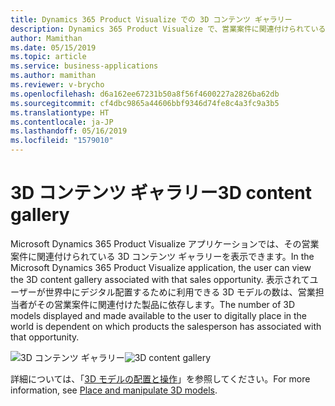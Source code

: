 ```yaml
---
title: Dynamics 365 Product Visualize での 3D コンテンツ ギャラリー
description: Dynamics 365 Product Visualize で、営業案件に関連付けられている 3D コンテンツを表示できます
author: Mamithan
ms.date: 05/15/2019
ms.topic: article
ms.service: business-applications
ms.author: mamithan
ms.reviewer: v-brycho
ms.openlocfilehash: d6a162ee67231b50a8f56f4600227a2826ba62db
ms.sourcegitcommit: cf4dbc9865a44606bbf9346d74fe8c4a3fc9a3b5
ms.translationtype: HT
ms.contentlocale: ja-JP
ms.lasthandoff: 05/16/2019
ms.locfileid: "1579010"
---
```

# <a name="3d-content-gallery"></a><span data-ttu-id="22e7c-103">3D コンテンツ ギャラリー</span><span class="sxs-lookup"><span data-stu-id="22e7c-103">3D content gallery</span></span>

<span data-ttu-id="22e7c-104">Microsoft Dynamics 365 Product Visualize アプリケーションでは、その営業案件に関連付けられている 3D コンテンツ ギャラリーを表示できます。</span><span class="sxs-lookup"><span data-stu-id="22e7c-104">In the Microsoft Dynamics 365 Product Visualize application, the user can view the 3D content gallery associated with that sales opportunity.</span></span> <span data-ttu-id="22e7c-105">表示されてユーザーが世界中にデジタル配置するために利用できる 3D モデルの数は、営業担当者がその営業案件に関連付けた製品に依存します。</span><span class="sxs-lookup"><span data-stu-id="22e7c-105">The number of 3D models displayed and made available to the user to digitally place in the world is dependent on which products the salesperson has associated with that opportunity.</span></span>

<span data-ttu-id="22e7c-106">![3D コンテンツ ギャラリー](media/3D-content-gallery.PNG "3D コンテンツ ギャラリー")</span><span class="sxs-lookup"><span data-stu-id="22e7c-106">![3D content gallery](media/3D-content-gallery.PNG "3D content gallery")</span></span>

<span data-ttu-id="22e7c-107">詳細については、「[3D モデルの配置と操作](https://docs.microsoft.com/dynamics365/mixed-reality/product-visualize/manipulate-models)」を参照してください。</span><span class="sxs-lookup"><span data-stu-id="22e7c-107">For more information, see [Place and manipulate 3D models](https://docs.microsoft.com/dynamics365/mixed-reality/product-visualize/manipulate-models).</span></span>
